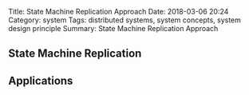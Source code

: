 Title: State Machine Replication Approach
Date: 2018-03-06 20:24
Category: system
Tags: distributed systems, system concepts, system design principle
Summary: State Machine Replication Approach


## State Machine Replication




## Applications

